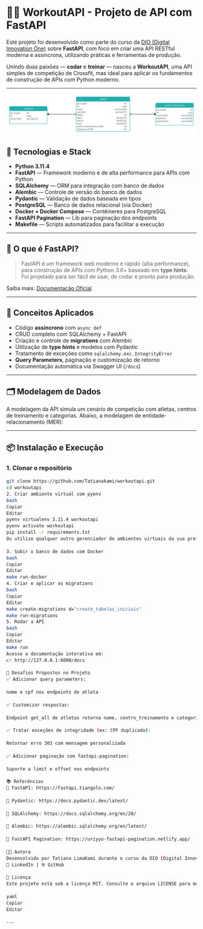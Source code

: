 # 🏋️‍♀️ WorkoutAPI - Projeto de API com FastAPI

Este projeto foi desenvolvido como parte do curso da [DIO (Digital Innovation One)](https://www.dio.me/) sobre **FastAPI**, com foco em criar uma API RESTful moderna e assíncrona, utilizando práticas e ferramentas de produção.

Unindo duas paixões — **codar** e **treinar** — nasceu a **WorkoutAPI**, uma API simples de competição de Crossfit, mas ideal para aplicar os fundamentos de construção de APIs com Python moderno.

---

<div align="center">
  <img src="mer.jpg" alt="MER - Modelagem de Entidade e Relacionamento" width="700"/>
</div>



## 🚀 Tecnologias e Stack

- **Python 3.11.4**
- **FastAPI** — Framework moderno e de alta performance para APIs com Python
- **SQLAlchemy** — ORM para integração com banco de dados
- **Alembic** — Controle de versão do banco de dados
- **Pydantic** — Validação de dados baseada em tipos
- **PostgreSQL** — Banco de dados relacional (via Docker)
- **Docker + Docker Compose** — Contêineres para PostgreSQL
- **FastAPI Pagination** — Lib para paginação dos endpoints
- **Makefile** — Scripts automatizados para facilitar a execução

---

## 📌 O que é FastAPI?

> FastAPI é um framework web moderno e rápido (alta performance), para construção de APIs com Python 3.6+ baseado em **type hints**. Foi projetado para ser fácil de usar, de codar e pronto para produção.

Saiba mais: [Documentação Oficial](https://fastapi.tiangolo.com/)

---

## 🧠 Conceitos Aplicados

- Código **assíncrono** com `async def`
- CRUD completo com SQLAlchemy + FastAPI
- Criação e controle de **migrations** com Alembic
- Utilização de **type hints** e modelos com Pydantic
- Tratamento de exceções como `sqlalchemy.exc.IntegrityError`
- **Query Parameters**, paginação e customização de retorno
- Documentação automática via Swagger UI (`/docs`)

---

## 🗂️ Modelagem de Dados

A modelagem da API simula um cenário de competição com atletas, centros de treinamento e categorias. Abaixo, a modelagem de entidade-relacionamento (MER):


---

## 📦 Instalação e Execução

### 1. Clonar o repositório

```bash
git clone https://github.com/Tatianakami/workoutapi.git
cd workoutapi
2. Criar ambiente virtual com pyenv
bash
Copiar
Editar
pyenv virtualenv 3.11.4 workoutapi
pyenv activate workoutapi
pip install -r requirements.txt
Ou utilize qualquer outro gerenciador de ambientes virtuais da sua preferência.

3. Subir o banco de dados com Docker
bash
Copiar
Editar
make run-docker
4. Criar e aplicar as migrations
bash
Copiar
Editar
make create-migrations d="create_tabelas_iniciais"
make run-migrations
5. Rodar a API
bash
Copiar
Editar
make run
Acesse a documentação interativa em:
👉 http://127.0.0.1:8000/docs

📌 Desafios Propostos no Projeto
✅ Adicionar query parameters:

nome e cpf nos endpoints de atleta

✅ Customizar respostas:

Endpoint get_all de atletas retorna nome, centro_treinamento e categoria

✅ Tratar exceções de integridade (ex: CPF duplicado):

Retornar erro 303 com mensagem personalizada

✅ Adicionar paginação com fastapi-pagination:

Suporte a limit e offset nos endpoints

📚 Referências
📘 FastAPI: https://fastapi.tiangolo.com/

📘 Pydantic: https://docs.pydantic.dev/latest/

📘 SQLAlchemy: https://docs.sqlalchemy.org/en/20/

📘 Alembic: https://alembic.sqlalchemy.org/en/latest/

📘 FastAPI Pagination: https://uriyyo-fastapi-pagination.netlify.app/

👩‍💻 Autora
Desenvolvido por Tatiana LimaKami durante o curso da DIO (Digital Innovation One).
🔗 LinkedIn | 🌐 GitHub

📝 Licença
Este projeto está sob a licença MIT. Consulte o arquivo LICENSE para mais detalhes.

yaml
Copiar
Editar

---



